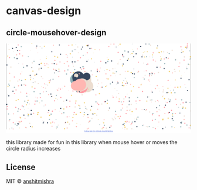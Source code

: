 # canvas-design

## circle-mousehover-design

![circle-mousehover-design](https://raw.githubusercontent.com/anshitmishra/canvas-design/main/circle-design/example.png)

this library made for fun in this library when mouse hover or moves the circle radius increases



## License

MIT © [anshitmishra](https://github.com/anshitmishra)